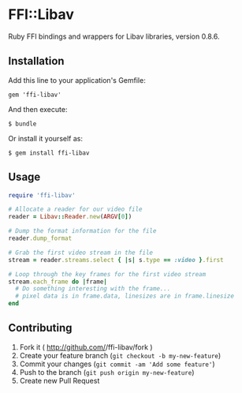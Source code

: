 # FFI::Libav

Ruby FFI bindings and wrappers for Libav libraries, version 0.8.6.

## Installation

Add this line to your application's Gemfile:

    gem 'ffi-libav'

And then execute:

    $ bundle

Or install it yourself as:

    $ gem install ffi-libav

## Usage

```ruby
require 'ffi-libav'

# Allocate a reader for our video file
reader = Libav::Reader.new(ARGV[0])

# Dump the format information for the file
reader.dump_format

# Grab the first video stream in the file
stream = reader.streams.select { |s| s.type == :video }.first

# Loop through the key frames for the first video stream
stream.each_frame do |frame|
  # Do something interesting with the frame...
  # pixel data is in frame.data, linesizes are in frame.linesize
end
```

## Contributing

1. Fork it ( http://github.com/<my-github-username>/ffi-libav/fork )
2. Create your feature branch (`git checkout -b my-new-feature`)
3. Commit your changes (`git commit -am 'Add some feature'`)
4. Push to the branch (`git push origin my-new-feature`)
5. Create new Pull Request


